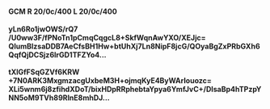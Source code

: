 #### GCM R 20/0c/400 L 20/0c/400
**yLn6Ro1jwOWS/rQ7**<br/>**/U0ww3F/fPNoTn1pCmqCqgcL8+SkfWqnAwYXO/XEJjc=**<br/>**QlumBIzsaDDB7AeCfsBH1Hw+btUhXj7Ln8NipF8jcG/QOyaBgZxPRbGXh6QqfQjDCSjz6lrGD1TFZYo4...**<br/><br/>
**tXlGfFSqGZVf6KRW**<br/>**+7N0ARK3MxgmzacgUxbeM3H+ojmqKyE4ByWArIouozc=**<br/>**XLi5wnm6j8zfihdXDoT/bixHDpRRphebtaYpya6YmfJvC+/DIsaBp4hTPzpYNN5oM9TVh89RInE8mhDJ...**